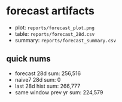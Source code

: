 # forecast artifacts

- plot: `reports/forecast_plot.png`
- table: `reports/forecast_28d.csv`
- summary: `reports/forecast_summary.csv`

## quick nums
- forecast 28d sum: 256,516
- naive7 28d sum: 0
- last 28d hist sum: 266,777
- same window prev yr sum: 224,579
